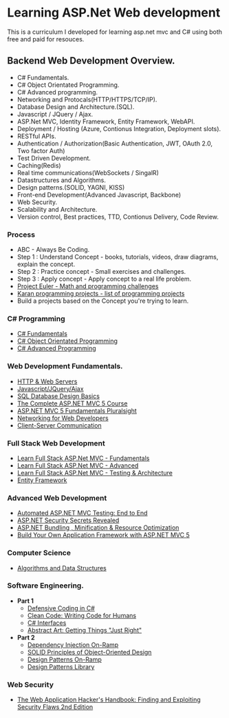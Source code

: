 # Learning ASP.Net Web development

This is a curriculum I developed for learning asp.net mvc and C# using both free and paid for resouces.

## Backend Web Development Overview.

* C# Fundamentals.
* C# Object Orientated Programming.
* C# Advanced programming.
* Networking and Protocals(HTTP/HTTPS/TCP/IP).
* Database Design and Architecture.(SQL).
* Javascript / JQuery /  Ajax.
* ASP.Net MVC, Identity Framework, Entity Framework, WebAPI.
* Deployment / Hosting (Azure, Contionus Integration, Deployment slots).
* RESTful APIs.
* Authentication / Authorization(Basic Authentication, JWT, OAuth 2.0, Two factor Auth)
* Test Driven Development.
* Caching(Redis)
* Real time communications(WebSockets / SingalR)
* Datastructures and Algorithms.
* Design patterns.(SOLID, YAGNI, KISS)
* Front-end Development(Advanced Javascript, Backbone)
* Web Security.
* Scalability and Architecture.
* Version control, Best practices, TTD, Contionus Delivery, Code Review.

### Process

* ABC - Always Be Coding.
* Step 1 : Understand Concept - books, tutorials, videos, draw diagrams, explain the concept.
* Step 2 : Practice concept - Small exercises and challenges.
* Step 3 : Apply concept - Apply concept to a real life problem.
* [Project Euler - Math and programming challenges](https://projecteuler.net/)
* [Karan programming projects - list of programming projects](https://github.com/karan/Projects)
* Build a projects based on the Concept you're trying to learn.

### C# Programming 

* [C# Fundamentals](https://codewithmosh.teachable.com/p/csharp-basics-for-beginners/?coupon_code=HALFOFF)
* [C# Object Orientated Programming](https://codewithmosh.teachable.com/p/object-oriented-programming-in-csharp/?coupon_code=HALFOFF)
* [C# Advanced Programming](https://codewithmosh.teachable.com/p/csharp-advanced/?coupon_code=HALFOFF)

### Web Development Fundamentals.

* [HTTP & Web Servers](https://www.udacity.com/course/http-web-servers--ud303)
* [Javascript/JQuery/Ajax](https://developer.mozilla.org/bm/docs/Web/JavaScript)
* [SQL Database Design Basics](https://www.ntu.edu.sg/home/ehchua/programming/sql/MySQL_HowTo.html#show-toc)
* [The Complete ASP.NET MVC 5 Course](https://www.udemy.com/the-complete-aspnet-mvc-5-course/)
* [ASP.NET MVC 5 Fundamentals Pluralsight](https://www.pluralsight.com/courses/aspdotnet-mvc5-fundamentals)
* [Networking for Web Developers](https://www.udacity.com/course/networking-for-web-developers--ud256)
* [Client-Server Communication](https://www.udacity.com/course/client-server-communication--ud897)

### Full Stack Web Development 

* [Learn Full Stack ASP.Net MVC - Fundamentals](https://www.pluralsight.com/courses/full-stack-dot-net-developer-fundamentals)
* [Learn Full Stack ASP.Net MVC - Advanced](https://www.pluralsight.com/courses/full-stack-dot-net-developer)
* [Learn Full Stack ASP.Net MVC - Testing & Architecture](https://www.pluralsight.com/courses/full-stack-dot-net-developer-architecture-testing)
* [Entity Framework](https://www.udemy.com/entity-framework-tutorial/?couponCode=blog15d)

### Advanced Web Development

* [Automated ASP.NET MVC Testing: End to End](https://www.pluralsight.com/courses/automated-aspdotnet-mvc)
* [ASP.NET Security Secrets Revealed](https://www.pluralsight.com/courses/aspdotnet-security-secrets-revealed)
* [ASP.NET Bundling , Minification & Resource Optimization](https://www.pluralsight.com/courses/aspnet-bundling-minification-resource-optimization)
* [Build Your Own Application Framework with ASP.NET MVC 5](https://www.pluralsight.com/courses/build-application-framework-aspdotnet-mvc-5)

### Computer Science

* [Algorithms and Data Structures](https://www.coursera.org/learn/algorithms-part1)

### Software Engineering.
* **Part 1**
  * [Defensive Coding in C#](https://www.pluralsight.com/courses/defensive-coding-csharp)
  * [Clean Code: Writing Code for Humans](https://www.pluralsight.com/courses/writing-clean-code-humans)
  * [C# Interfaces](https://www.pluralsight.com/courses/csharp-interfaces)
  * [Abstract Art: Getting Things "Just Right"](https://www.pluralsight.com/courses/abstract-art-getting-things-just-right)
* **Part 2**
  * [Dependency Injection On-Ramp](https://www.pluralsight.com/courses/dependency-injection-on-ramp)
  * [SOLID Principles of Object-Oriented Design](https://www.pluralsight.com/courses/principles-oo-design)
  * [Design Patterns On-Ramp](https://www.pluralsight.com/courses/design-patterns-on-ramp)
  * [Design Patterns Library](https://www.pluralsight.com/courses/patterns-library)

### Web Security
* [The Web Application Hacker's Handbook: Finding and Exploiting Security Flaws 2nd Edition](https://www.amazon.com/Web-Application-Hackers-Handbook-Exploiting/dp/1118026470)
